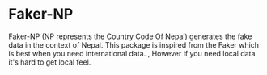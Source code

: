 # Faker-NP
Faker-NP (NP represents the Country Code Of Nepal) generates the fake data in the context of Nepal. This package is inspired from the Faker which is best when you need international data.
, However if you need local data it's hard to get local feel.